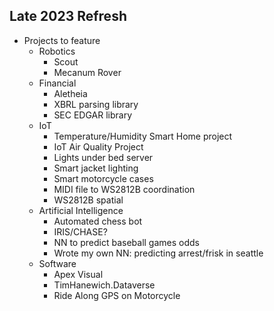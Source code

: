 ## Late 2023 Refresh
- Projects to feature
    - Robotics
        - Scout
        - Mecanum Rover
    - Financial
        - Aletheia
        - XBRL parsing library
        - SEC EDGAR library
    - IoT
        - Temperature/Humidity Smart Home project
        - IoT Air Quality Project
        - Lights under bed server
        - Smart jacket lighting
        - Smart motorcycle cases
        - MIDI file to WS2812B coordination
        - WS2812B spatial
    - Artificial Intelligence
        - Automated chess bot
        - IRIS/CHASE?
        - NN to predict baseball games odds
        - Wrote my own NN: predicting arrest/frisk in seattle
    - Software
        - Apex Visual
        - TimHanewich.Dataverse
        - Ride Along GPS on Motorcycle
        